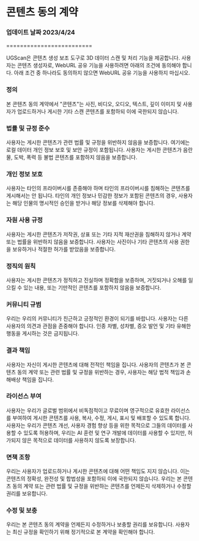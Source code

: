 # 콘텐츠 동의 계약
### 업데이트 날짜 2023/4/24
=========================

UGScan은 콘텐츠 생성 보조 도구로 3D 데이터 스캔 및 처리 기능을 제공합니다. 사용자는 콘텐츠 생성자로, WebURL 공유 기능을 사용하려면 아래의 조건에 동의해야 합니다. 아래 조건 중 하나라도 동의하지 않으면 WebURL 공유 기능을 사용하지 마십시오.

### 정의
본 콘텐츠 동의 계약에서 "콘텐츠"는 사진, 비디오, 오디오, 텍스트, 깊이 이미지 및 사용자가 업로드하거나 게시한 기타 스캔 콘텐츠를 포함하되 이에 국한되지 않습니다.

### 법률 및 규정 준수
사용자는 게시한 콘텐츠가 관련 법률 및 규정을 위반하지 않음을 보증합니다. 여기에는 로컬 데이터 개인 정보 보호 및 보안 규정이 포함됩니다. 사용자는 게시한 콘텐츠가 음란물, 도박, 폭력 등 불법 콘텐츠를 포함하지 않음을 보증합니다.

### 개인 정보 보호
사용자는 타인의 프라이버시를 존중해야 하며 타인의 프라이버시를 침해하는 콘텐츠를 게시해서는 안 됩니다. 타인의 개인 정보나 민감한 정보가 포함된 콘텐츠의 경우, 사용자는 해당 인물의 명시적인 승인을 받거나 해당 정보를 삭제해야 합니다.

### 자원 사용 규정
사용자는 게시한 콘텐츠가 저작권, 상표 또는 기타 지적 재산권을 침해하지 않거나 계약 또는 법률을 위반하지 않음을 보증합니다. 사용자는 사진이나 기타 콘텐츠의 사용 권한을 보유하거나 적절한 허가를 받았음을 보증합니다.

### 정직의 원칙
사용자는 게시한 콘텐츠가 정직하고 진실하며 정확함을 보증하며, 거짓되거나 오해를 일으킬 수 있는 내용, 또는 기만적인 콘텐츠를 포함하지 않음을 보증합니다.

### 커뮤니티 규범
우리는 우리의 커뮤니티가 친근하고 긍정적인 환경이 되기를 바랍니다. 사용자는 다른 사용자의 의견과 관점을 존중해야 합니다. 인종 차별, 성차별, 증오 발언 및 기타 유해한 행동을 게시하는 것은 금지됩니다.

### 결과 책임
사용자는 자신이 게시한 콘텐츠에 대해 전적인 책임을 집니다. 사용자의 콘텐츠가 본 콘텐츠 동의 계약 또는 관련 법률 및 규정을 위반하는 경우, 사용자는 해당 법적 책임과 손해배상 책임을 집니다.

### 라이선스 부여
사용자는 우리가 글로벌 범위에서 비독점적이고 무료이며 영구적으로 유효한 라이선스를 부여하여 게시한 콘텐츠를 사용, 복사, 수정, 게시, 표시 및 배포할 수 있도록 합니다.
사용자는 우리가 콘텐츠 개선, 사용자 경험 향상 등을 위한 목적으로 그들의 데이터를 사용할 수 있도록 허용하며, 우리는 AI 훈련 및 연구 개발에 데이터를 사용할 수 있지만, 허가되지 않은 목적으로 데이터를 사용하지 않도록 보장합니다.

### 면책 조항
우리는 사용자가 업로드하거나 게시한 콘텐츠에 대해 어떤 책임도 지지 않습니다. 이는 콘텐츠의 정확성, 완전성 및 합법성을 포함하되 이에 국한되지 않습니다. 우리는 본 콘텐츠 동의 계약 또는 관련 법률 및 규정을 위반하는 콘텐츠를 언제든지 삭제하거나 수정할 권리를 보유합니다.

### 수정 및 보충
우리는 본 콘텐츠 동의 계약을 언제든지 수정하거나 보충할 권리를 보유합니다. 사용자는 최신 규정을 확인하기 위해 정기적으로 본 계약을 확인해야 합니다.
